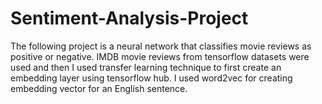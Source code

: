 # Sentiment-Analysis-Project
The following project is a neural network that classifies movie reviews as positive or negative. IMDB movie reviews from tensorflow datasets were used and then I used transfer learning technique to first create an embedding layer using tensorflow hub. I used word2vec for creating embedding vector for an English sentence. 
